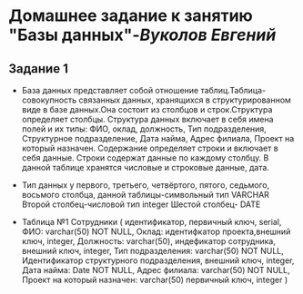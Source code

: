 # **Домашнее задание к занятию "Базы данных"**-***Вуколов Евгений***

## **Задание 1**

- База данных представляет собой отношение таблиц.Таблица-совокупность связанных данных, хранящихся в структурированном виде в базе данных.Она состоит из столбцов и строк.Структура определяет столбцы.
 Структура данных включает в себя имена полей и их типы: ФИО, оклад, должность, Тип подразделения, Структурное подразделение, Дата найма, Адрес филиала, Проект на который назначен.
 Содержание определяет строки и включает в себя данные. Строки содержат данные по каждому столбцу. В данной таблице хранятся числовые и строковые данные, дата.

- Тип данных у первого, третьего, четвёртого, пятого, седьмого, восьмого столбца, данной таблицы-символьный тип VARCHAR
 Второй столбец-числовой тип integer
 Шестой столбец- DATE


- 
  Таблица №1 Сотрудники (
 идентификатор, первичный ключ, serial,
 ФИО: varchar(50) NOT NULL,
 Оклад: идентифкатор проекта,внешний ключ, integer,
 Должность: varchar(50), индефикатор сотрудника, внешний ключ, integer,
 Тип подразделения: varchar(50) NOT NULL,
 Идентификатор структурного подразделения, внешний ключ, integer,
 Дата найма: Date NOT NULL,
 Адрес филиала: varchar(50) NOT NULL,
 Проект на который назначен: varchar(50) первичный ключ, integer
)


